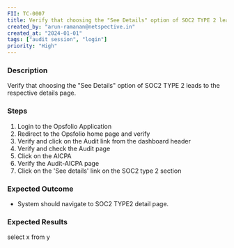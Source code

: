 ```yaml
---
FII: TC-0007
title: Verify that choosing the "See Details" option of SOC2 TYPE 2 leads to the respective details page.
created_by: "arun-ramanan@netspective.in"
created_at: "2024-01-01"
tags: ["audit session", "login"]
priority: "High"
---
```

### Description
Verify that choosing the "See Details" option of SOC2 TYPE 2 leads to the respective details page.

### Steps

1. Login to the Opsfolio Application
2. Redirect to the Opsfolio home page and verify
3. Verify and click on the Audit link from the dashboard header                                          
4. Verify and check the Audit page                
5. Click on the AICPA                                   
6. Verify the Audit-AICPA page                        
7. Click on the 'See details' link on the SOC2 type 2 section

### Expected Outcome

- System should navigate to SOC2 TYPE2 detail page.

### Expected Results
<query-result>select x from y</query-result>